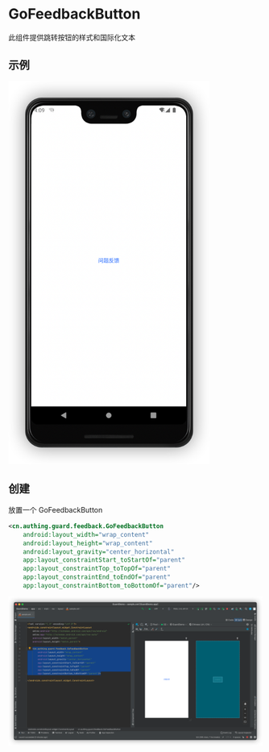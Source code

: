 # GoFeedbackButton

<LastUpdated/>

此组件提供跳转按钮的样式和国际化文本

## 示例

<img src="./../images/go_feedback.png" alt="drawing" width="400"/>

## 创建

放置一个 GoFeedbackButton

```xml
<cn.authing.guard.feedback.GoFeedbackButton
    android:layout_width="wrap_content"
    android:layout_height="wrap_content"
    android:layout_gravity="center_horizontal"
    app:layout_constraintStart_toStartOf="parent"
    app:layout_constraintTop_toTopOf="parent"
    app:layout_constraintEnd_toEndOf="parent"
    app:layout_constraintBottom_toBottomOf="parent"/>
```

![](./../images/go_feedback2.png)
